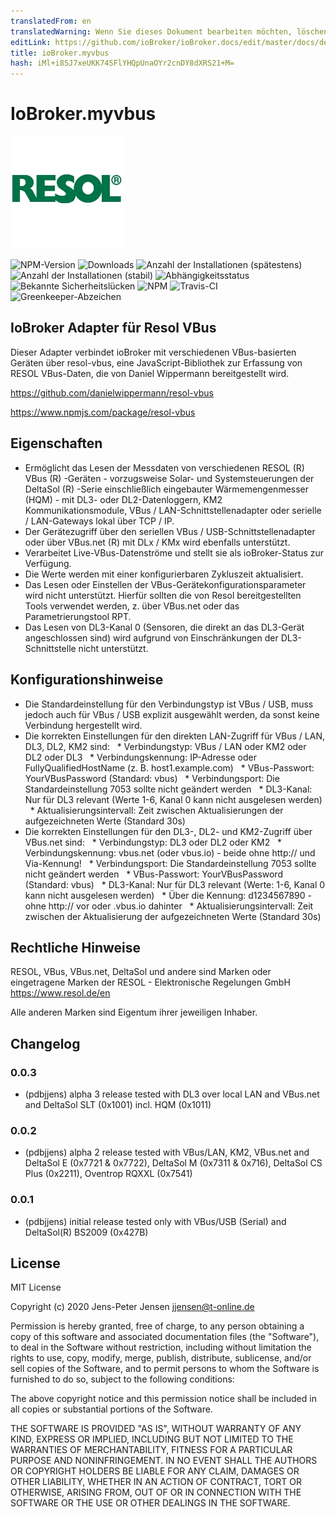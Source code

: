 ```yaml
---
translatedFrom: en
translatedWarning: Wenn Sie dieses Dokument bearbeiten möchten, löschen Sie bitte das Feld "translationsFrom". Andernfalls wird dieses Dokument automatisch erneut übersetzt
editLink: https://github.com/ioBroker/ioBroker.docs/edit/master/docs/de/adapterref/iobroker.myvbus/README.md
title: ioBroker.myvbus
hash: iMl+i8SJ7xeUKK74SFlYHQpUnaOYr2cnDY8dXRS21+M=
---
```

# IoBroker.myvbus
![Logo](../../../en/adapterref/iobroker.myvbus/admin/myvbus.png)

![NPM-Version](http://img.shields.io/npm/v/iobroker.myvbus.svg)
![Downloads](https://img.shields.io/npm/dm/iobroker.myvbus.svg)
![Anzahl der Installationen (spätestens)](http://iobroker.live/badges/myvbus-installed.svg)
![Anzahl der Installationen (stabil)](http://iobroker.live/badges/myvbus-stable.svg)
![Abhängigkeitsstatus](https://img.shields.io/david/iobroker-community-adapters/iobroker.myvbus.svg)
![Bekannte Sicherheitslücken](https://snyk.io/test/github/iobroker-community-adapters/ioBroker.myvbus/badge.svg)
![NPM](https://nodei.co/npm/iobroker.myvbus.png?downloads=true)
![Travis-CI](http://img.shields.io/travis/iobroker-community-adapters/ioBroker.myvbus/master.svg)
![Greenkeeper-Abzeichen](https://badges.greenkeeper.io/iobroker-community-adapters/ioBroker.myvbus.svg)

## IoBroker Adapter für Resol VBus
Dieser Adapter verbindet ioBroker mit verschiedenen VBus-basierten Geräten über resol-vbus, eine JavaScript-Bibliothek zur Erfassung von RESOL VBus-Daten, die von Daniel Wippermann bereitgestellt wird.

<https://github.com/danielwippermann/resol-vbus>

<https://www.npmjs.com/package/resol-vbus>

## Eigenschaften
* Ermöglicht das Lesen der Messdaten von verschiedenen RESOL (R) VBus (R) -Geräten - vorzugsweise Solar- und Systemsteuerungen der DeltaSol (R) -Serie einschließlich eingebauter Wärmemengenmesser (HQM) - mit DL3- oder DL2-Datenloggern, KM2 Kommunikationsmodule, VBus / LAN-Schnittstellenadapter oder serielle / LAN-Gateways lokal über TCP / IP.
* Der Gerätezugriff über den seriellen VBus / USB-Schnittstellenadapter oder über VBus.net (R) mit DLx / KMx wird ebenfalls unterstützt.
* Verarbeitet Live-VBus-Datenströme und stellt sie als ioBroker-Status zur Verfügung.
* Die Werte werden mit einer konfigurierbaren Zykluszeit aktualisiert.
* Das Lesen oder Einstellen der VBus-Gerätekonfigurationsparameter wird nicht unterstützt. Hierfür sollten die von Resol bereitgestellten Tools verwendet werden, z. über VBus.net oder das Parametrierungstool RPT.
* Das Lesen von DL3-Kanal 0 (Sensoren, die direkt an das DL3-Gerät angeschlossen sind) wird aufgrund von Einschränkungen der DL3-Schnittstelle nicht unterstützt.

## Konfigurationshinweise
* Die Standardeinstellung für den Verbindungstyp ist VBus / USB, muss jedoch auch für VBus / USB explizit ausgewählt werden, da sonst keine Verbindung hergestellt wird.
* Die korrekten Einstellungen für den direkten LAN-Zugriff für VBus / LAN, DL3, DL2, KM2 sind:
  * Verbindungstyp: VBus / LAN oder KM2 oder DL2 oder DL3
  * Verbindungskennung: IP-Adresse oder FullyQualifiedHostName (z. B. host1.example.com)
  * VBus-Passwort: YourVBusPassword (Standard: vbus)
  * Verbindungsport: Die Standardeinstellung 7053 sollte nicht geändert werden
  * DL3-Kanal: Nur für DL3 relevant (Werte 1-6, Kanal 0 kann nicht ausgelesen werden)
  * Aktualisierungsintervall: Zeit zwischen Aktualisierungen der aufgezeichneten Werte (Standard 30s)
* Die korrekten Einstellungen für den DL3-, DL2- und KM2-Zugriff über VBus.net sind:
  * Verbindungstyp: DL3 oder DL2 oder KM2
  * Verbindungskennung: vbus.net (oder vbus.io) - beide ohne http:// und Via-Kennung!
  * Verbindungsport: Die Standardeinstellung 7053 sollte nicht geändert werden
  * VBus-Passwort: YourVBusPassword (Standard: vbus)
  * DL3-Kanal: Nur für DL3 relevant (Werte: 1-6, Kanal 0 kann nicht ausgelesen werden)
  * Über die Kennung: d1234567890 - ohne http:// vor oder .vbus.io dahinter
  * Aktualisierungsintervall: Zeit zwischen der Aktualisierung der aufgezeichneten Werte (Standard 30s)

## Rechtliche Hinweise
RESOL, VBus, VBus.net, DeltaSol und andere sind Marken oder eingetragene Marken der RESOL - Elektronische Regelungen GmbH <https://www.resol.de/en>

Alle anderen Marken sind Eigentum ihrer jeweiligen Inhaber.

## Changelog

### 0.0.3

* (pdbjjens) alpha 3 release tested with DL3 over local LAN and VBus.net and DeltaSol SLT (0x1001) incl. HQM (0x1011)

### 0.0.2

* (pdbjjens) alpha 2 release tested with VBus/LAN, KM2, VBus.net and DeltaSol E (0x7721 & 0x7722), DeltaSol M (0x7311 & 0x716), DeltaSol CS Plus (0x2211), Oventrop RQXXL (0x7541)

### 0.0.1

* (pdbjjens) initial release tested only with VBus/USB (Serial) and DeltaSol(R) BS2009 (0x427B)

## License

MIT License

Copyright (c) 2020 Jens-Peter Jensen <jjensen@t-online.de>

Permission is hereby granted, free of charge, to any person obtaining a copy
of this software and associated documentation files (the "Software"), to deal
in the Software without restriction, including without limitation the rights
to use, copy, modify, merge, publish, distribute, sublicense, and/or sell
copies of the Software, and to permit persons to whom the Software is
furnished to do so, subject to the following conditions:

The above copyright notice and this permission notice shall be included in all
copies or substantial portions of the Software.

THE SOFTWARE IS PROVIDED "AS IS", WITHOUT WARRANTY OF ANY KIND, EXPRESS OR
IMPLIED, INCLUDING BUT NOT LIMITED TO THE WARRANTIES OF MERCHANTABILITY,
FITNESS FOR A PARTICULAR PURPOSE AND NONINFRINGEMENT. IN NO EVENT SHALL THE
AUTHORS OR COPYRIGHT HOLDERS BE LIABLE FOR ANY CLAIM, DAMAGES OR OTHER
LIABILITY, WHETHER IN AN ACTION OF CONTRACT, TORT OR OTHERWISE, ARISING FROM,
OUT OF OR IN CONNECTION WITH THE SOFTWARE OR THE USE OR OTHER DEALINGS IN THE
SOFTWARE.